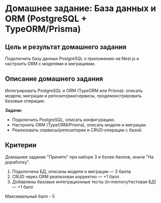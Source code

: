 # Домашнее задание: База данных и ORM (PostgreSQL + TypeORM/Prisma)

## Цель и результат домашнего задания

Подключить базу данных PostgreSQL к приложению на Nest.js и настроить ORM с моделями и миграциями.

## Описание домашнего задания

Интегрировать PostgreSQL и ORM (TypeORM или Prisma): описать модели, миграции и репозитории/сервисы, продемонстрировать базовые операции.

**Задачи:**

- Подключить PostgreSQL, описать конфигурацию.
- Настроить ORM (TypeORM/Prisma), описать модели и миграции.
- Реализовать сервисы/репозитории и CRUD‑операции с базой.

## Критерии

Домашнее задание "Принято" при наборе 3 и более баллов, иначе "На доработку".

1. Подключена БД, описаны модели и миграции — 3 балла
2. CRUD через ORM реализован корректно — +1 балл
3. Добавлены базовые интеграционные тесты (in‑memory/тестовая БД) — +1 балл

Максимальный балл - 5
